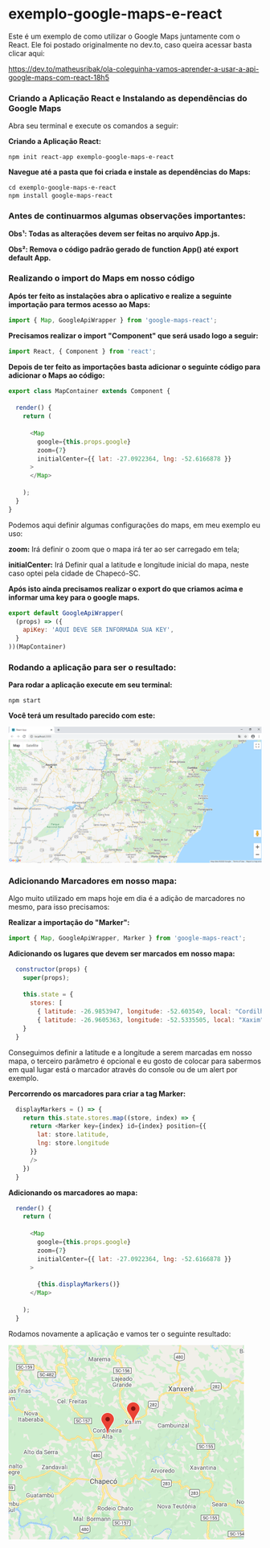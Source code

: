 # exemplo-google-maps-e-react

Este é um exemplo de como utilizar o Google Maps juntamente com o React. 
Ele foi postado originalmente no dev.to, caso queira acessar basta clicar aqui:

https://dev.to/matheusribak/ola-coleguinha-vamos-aprender-a-usar-a-api-google-maps-com-react-18h5

### Criando a Aplicação React e Instalando as dependências do Google Maps

Abra seu terminal e execute os comandos a seguir:

**Criando a Aplicação React:**

```
npm init react-app exemplo-google-maps-e-react
```

**Navegue até a pasta que foi criada e instale as dependências do Maps:**

```
cd exemplo-google-maps-e-react
npm install google-maps-react
```

### Antes de continuarmos algumas observações importantes:
**Obs¹: Todas as alterações devem ser feitas no arquivo App.js.**

**Obs²: Remova o código padrão gerado de function App() até export default App.**

### Realizando o import do Maps em nosso código

**Após ter feito as instalações abra o aplicativo e realize a seguinte importação para termos acesso ao Maps:**

```javascript
import { Map, GoogleApiWrapper } from 'google-maps-react';
```

**Precisamos realizar o import "Component" que será usado logo a seguir:**

 ```javascript
import React, { Component } from 'react';
```

**Depois de ter feito as importações basta adicionar o seguinte código para adicionar o Maps ao código:**

```javascript
export class MapContainer extends Component {

  render() {
    return (

      <Map
        google={this.props.google}
        zoom={7}
        initialCenter={{ lat: -27.0922364, lng: -52.6166878 }}
      >
      </Map>

    );
  }
}
```

Podemos aqui definir algumas configurações do maps, em meu exemplo eu uso:

**zoom:** Irá definir o zoom que o mapa irá ter ao ser carregado em tela;

**initialCenter:** Irá Definir qual a latitude e longitude inicial do mapa, neste caso optei pela cidade de Chapecó-SC.

**Após isto ainda precisamos realizar o export do que criamos acima e informar uma key para o google maps.**

```javascript
export default GoogleApiWrapper(
  (props) => ({
    apiKey: 'AQUI DEVE SER INFORMADA SUA KEY',
  }
))(MapContainer)
```

### Rodando a aplicação para ser o resultado:

**Para rodar a aplicação execute em seu terminal:**

```
npm start
```

**Você terá um resultado parecido com este:**

![alt text](https://raw.githubusercontent.com/MatheusRibak/exemplo-google-maps-e-react/master/googlemapsexemplo.png "Logo Title Text 1")

### Adicionando Marcadores em nosso mapa:

Algo muito utilizado em maps hoje em dia é a adição de marcadores no mesmo, para isso precisamos:

**Realizar a importação do "Marker":**

```javascript
import { Map, GoogleApiWrapper, Marker } from 'google-maps-react';
```

**Adicionando os lugares que devem ser marcados em nosso mapa:**

```javascript
  constructor(props) {
    super(props);

    this.state = {
      stores: [
        { latitude: -26.9853947, longitude: -52.603549, local: "Cordilheira Alta" },
        { latitude: -26.9605363, longitude: -52.5335505, local: "Xaxim" },]
    }
  }
```

Conseguimos definir a latitude e a longitude a serem marcadas em nosso mapa, o terceiro parâmetro é opcional e eu gosto de colocar para sabermos em qual lugar está o marcador através do console ou de um alert por exemplo. 

**Percorrendo os marcadores para criar a tag Marker:**

```javascript
  displayMarkers = () => {
    return this.state.stores.map((store, index) => {
      return <Marker key={index} id={index} position={{
        lat: store.latitude,
        lng: store.longitude
      }}
      />
    })
  }
```

**Adicionando os marcadores ao mapa:**

```javascript
  render() {
    return (

      <Map
        google={this.props.google}
        zoom={7}
        initialCenter={{ lat: -27.0922364, lng: -52.6166878 }}
      >

        {this.displayMarkers()}
      </Map>

    );
  }
```

Rodamos novamente a aplicação e vamos ter o seguinte resultado:

![alt text](https://raw.githubusercontent.com/MatheusRibak/exemplo-google-maps-e-react/master/marcadores.png "Logo Title Text 1")

